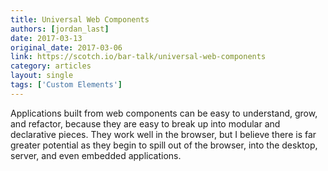 ```yaml
---
title: Universal Web Components
authors: [jordan_last]
date: 2017-03-13
original_date: 2017-03-06
link: https://scotch.io/bar-talk/universal-web-components
category: articles
layout: single
tags: ['Custom Elements']
---
```


Applications built from web components can be easy to understand, grow, and refactor, because they are easy to break up into modular and declarative pieces. They work well in the browser, but I believe there is far greater potential as they begin to spill out of the browser, into the desktop, server, and even embedded applications.
